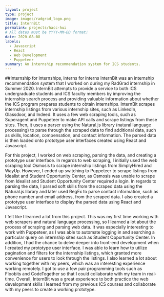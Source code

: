 ```yaml
---
layout: project
type: project
image: images/radgrad_logo.png
title: InternBit
permalink: projects/hacc-hui
# All dates must be YYYY-MM-DD format!
date: 2020-08-08
labels:
  - Javascript
  - React
  - Web Development
  - Puppeteer
summary: An internship recommendation system for ICS students.
---
```


##Internship for internships, interns for interns
InternBit was an internship recommendation system that I worked on during my RadGrad internship in Summer 2020. InternBit attempts to provide a service to both ICS undergraduate students and ICS faculty members by improving the internship search process and providing valuable information about whether the ICS program prepares students to obtain internships. InternBit scrapes internship listings from various internship sites, such as LinkedIn, Glassdoor, and Indeed. It uses a few web scraping tools, such as Superagent and Puppeteer to make API calls and scrape listings from these sites. Then, it uses a parser using the Natural.js library (natural language processing) to parse through the scraped data to find additional data, such as skills, location, compensation, and contact information. The parsed data is then loaded onto prototype user interfaces created using React and Javascript.

For this project, I worked on web scraping, parsing the data, and creating a prototype user interface. In regards to web scraping, I initially used the web scraping tool Osmosis to scrape internship listings from SimplyHired and WayUp. However, I ended up switching to Puppeteer to scrape listings from Idealist and Student Opportunity Center, as Osmosis was unable to scrape from Idealist and Student Opportunity Center required a login. In regards to parsing the data, I parsed soft skills from the scraped data using the Natural.js library and later used RegEx to parse contact information, such as phone number and email address, from the scraped data. I also created a prototype user interface to display the parsed data using React and Javascript. 

I felt like I learned a lot from this project. This was my first time working with web scrapers and natural language processing, so I learned a lot about the process of scraping and parsing web data. It was especially interesting to work with Puppeteer, as I was able to automate logging in and searching a particular query on internship sites such as Student Opportunity Center. In addition, I had the chance to delve deeper into front-end development when I created my prototype user interface. I was able to learn how to utilize pagination and filters for the internship listings, which granted more convenience for users to look through the listings. I also learned a lot about working together with my peers, which was an interesting experience working remotely. I got to use a few pair programming tools such as Floobits and CodeTogether so that I could collaborate with my team in real-time. Overall, InternBit was a great experience to both practice the web development skills I learned from my previous ICS courses and collaborate with my peers to create a working prototype.
